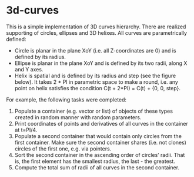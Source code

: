 # 3d-curves

This is a simple implementation of 3D curves hierarchy. There are realized supporting of circles, ellipses and 3D helixes. 
All curves are parametrically defined:
- Circle is planar in the plane XoY (i.e. all Z-coordinates are 0) and is defined by its radius.
- Ellipse is planar in the plane XoY and is defined by its two radii, along X and Y axes.
- Helix is spatial and is defined by its radius and step (see the figure below). It takes 2 * PI in
parametric space to make a round, i.e. any point on helix satisfies the condition C(t + 2*PI) = C(t) +
{0, 0, step}.

For example, the following tasks were completed:
1. Populate a container (e.g. vector or list) of objects of these types created in random manner with
random parameters.
2. Print coordinates of points and derivatives of all curves in the container at t=PI/4.
3. Populate a second container that would contain only circles from the first container. Make sure the
second container shares (i.e. not clones) circles of the first one, e.g. via pointers.
4. Sort the second container in the ascending order of circles’ radii. That is, the first element has the
smallest radius, the last - the greatest.
5. Compute the total sum of radii of all curves in the second container.
